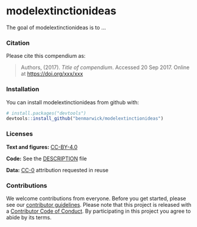 
<!-- README.md is generated from README.Rmd. Please edit that file -->
modelextinctionideas
====================

The goal of modelextinctionideas is to ...

### Citation

Please cite this compendium as:

> Authors, (2017). *Title of compendium*. Accessed 20 Sep 2017. Online at <https://doi.org/xxx/xxx>

### Installation

You can install modelextinctionideas from github with:

``` r
# install.packages("devtools")
devtools::install_github("benmarwick/modelextinctionideas")
```

### Licenses

**Text and figures:** [CC-BY-4.0](http://creativecommons.org/licenses/by/4.0/)

**Code:** See the [DESCRIPTION](DESCRIPTION) file

**Data:** [CC-0](http://creativecommons.org/publicdomain/zero/1.0/) attribution requested in reuse

### Contributions

We welcome contributions from everyone. Before you get started, please see our [contributor guidelines](CONTRIBUTING.md). Please note that this project is released with a [Contributor Code of Conduct](CONDUCT.md). By participating in this project you agree to abide by its terms.

